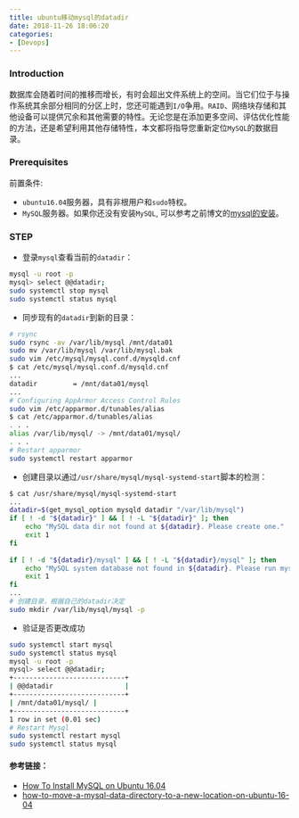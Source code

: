 ```yaml
---
title: ubuntu移动mysql的datadir
date: 2018-11-26 18:06:20
categories: 
- [Devops]
---
```


### Introduction

数据库会随着时间的推移而增长，有时会超出文件系统上的空间。当它们位于与操作系统其余部分相同的分区上时，您还可能遇到`I/O`争用。`RAID`、网络块存储和其他设备可以提供冗余和其他需要的特性。无论您是在添加更多空间、评估优化性能的方法，还是希望利用其他存储特性，本文都将指导您重新定位`MySQL`的数据目录。

### Prerequisites

前置条件:

- `ubuntu16.04`服务器，具有非根用户和`sudo`特权。
- `MySQL`服务器。如果你还没有安装`MySQL`, 可以参考之前博文的[mysql的安装](https://flyflyfish.com/2018/01/13/mysql/)。

### STEP

- 登录`mysql`查看当前的`datadir`：

```bash
mysql -u root -p
mysql> select @@datadir;
sudo systemctl stop mysql
sudo systemctl status mysql
```

- 同步现有的`datadir`到新的目录：

```bash
# rsync
sudo rsync -av /var/lib/mysql /mnt/data01
sudo mv /var/lib/mysql /var/lib/mysql.bak
sudo vim /etc/mysql/mysql.conf.d/mysqld.cnf
$ cat /etc/mysql/mysql.conf.d/mysqld.cnf
...
datadir         = /mnt/data01/mysql
...
# Configuring AppArmor Access Control Rules
sudo vim /etc/apparmor.d/tunables/alias
$ cat /etc/apparmor.d/tunables/alias
. . .
alias /var/lib/mysql/ -> /mnt/data01/mysql/
. . .
# Restart apparmor
sudo systemctl restart apparmor
```

- 创建目录以通过`/usr/share/mysql/mysql-systemd-start`脚本的检测：


```bash
$ cat /usr/share/mysql/mysql-systemd-start
...
datadir=$(get_mysql_option mysqld datadir "/var/lib/mysql")
if [ ! -d "${datadir}" ] && [ ! -L "${datadir}" ]; then
	echo "MySQL data dir not found at ${datadir}. Please create one."
    exit 1
fi
  
if [ ! -d "${datadir}/mysql" ] && [ ! -L "${datadir}/mysql" ]; then
    echo "MySQL system database not found in ${datadir}. Please run mysqld --initialize."
    exit 1
fi
...
# 创建目录，根据自己的datadir决定
sudo mkdir /var/lib/mysql/mysql -p
```

- 验证是否更改成功

```bash
sudo systemctl start mysql
sudo systemctl status mysql
mysql -u root -p
mysql> select @@datadir;
+----------------------------+
| @@datadir                  |
+----------------------------+
| /mnt/data01/mysql/ |
+----------------------------+
1 row in set (0.01 sec)
# Restart Mysql
sudo systemctl restart mysql
sudo systemctl status mysql
```

#### 参考链接：

- [How To Install MySQL on Ubuntu 16.04](https://www.digitalocean.com/community/tutorials/how-to-install-mysql-on-ubuntu-16-04)
- [how-to-move-a-mysql-data-directory-to-a-new-location-on-ubuntu-16-04](https://www.digitalocean.com/community/tutorials/how-to-move-a-mysql-data-directory-to-a-new-location-on-ubuntu-16-04)